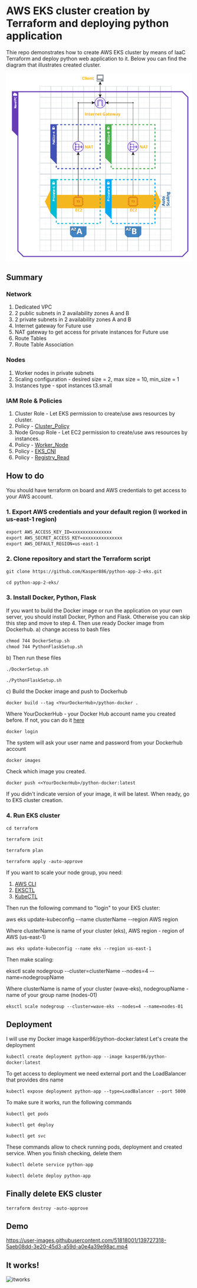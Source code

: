 # AWS EKS cluster creation by Terraform and deploying python application
Thie repo demonstrates how to create AWS EKS cluster by means of IaaC Terraform and deploy python web application to it. 
Below you can find the diagram that illustrates created cluster.

![Image alt](https://github.com/Kasper886/WaveProject/blob/master/EKS-Cluster/files/diagram3.png)

## Summary
### Network
1. Dedicated VPC
2. 2 public subnets in 2 availability zones A and B
3. 2 private subnets in 2 availability zones A and B
4. Internet gateway for Future use
5. NAT gateway to get access for private instances for Future use
6. Route Tables
7. Route Table Association

### Nodes
1. Worker nodes in private subnets
2. Scaling configuration - desired size = 2, max size = 10, min_size = 1
3. Instances type - spot instances t3.small

### IAM Role & Policies
1. Cluster Role - Let EKS permission to create/use aws resources by cluster.
2. Policy - [Cluster_Policy](https://github.com/SummitRoute/aws_managed_policies/blob/master/policies/AmazonEKSClusterPolicy)
3. Node Group Role - Let EC2 permission to create/use aws resources by instances.
4. Policy - [Worker_Node](https://github.com/SummitRoute/aws_managed_policies/blob/master/policies/AmazonEKSWorkerNodePolicy)
5. Policy - [EKS_CNI](https://github.com/SummitRoute/aws_managed_policies/blob/master/policies/AmazonEKS_CNI_Policy)
6. Policy - [Registry_Read](https://github.com/SummitRoute/aws_managed_policies/blob/master/policies/AmazonEC2ContainerRegistryReadOnly)

## How to do
You should have terraform on board and AWS credentials to get access to your AWS account.

### 1. Export AWS credentials and your default region (I worked in us-east-1 region)
```
export AWS_ACCESS_KEY_ID=xxxxxxxxxxxxxxx
export AWS_SECRET_ACCESS_KEY=xxxxxxxxxxxxxxx
export AWS_DEFAULT_REGION=us-east-1
```
### 2. Clone repository and start the Terraform script
```
git clone https://github.com/Kasper886/python-app-2-eks.git
```
```
cd python-app-2-eks/
```
### 3. Install Docker, Python, Flask
If you want to build the Docker image or run the application on your own server, you should install Docker, Python and Flask.
Otherwise you can skip this step and move to step 4. Then use ready Docker image from Dockerhub.
a) change access to bash files
```
chmod 744 DockerSetup.sh
chmod 744 PythonFlaskSetup.sh
```
b) Then run these files
```
./DockerSetup.sh
```
```
./PythonFlaskSetup.sh
```
c) Build the Docker image and push to Dockerhub
```
docker build --tag <YourDockerHub>/python-docker .
```
Where YourDockerHub - your Docker Hub account name you created before. If not, you can do it [here](https://hub.docker.com/)
```
docker login
```
The system will ask your user name and password from your Dockerhub account
```
docker images
```
Check which image you created.
```
docker push <<YourDockerHub>/python-docker:latest
```
If you didn't indicate version of your image, it will be latest. 
When ready, go to EKS cluster creation.

### 4. Run EKS cluster
```
cd terraform
```
```
terraform init
```
```
terraform plan
```
```
terraform apply -auto-approve
```
If you want to scale your node group, you need:
1. [AWS CLI](https://docs.aws.amazon.com/cli/latest/userguide/cli-chap-install.html)
2. [EKSCTL](https://docs.aws.amazon.com/eks/latest/userguide/eksctl.html)
3. [KubeCTL](https://docs.aws.amazon.com/eks/latest/userguide/install-kubectl.html)

Then run the following command to "login" to your EKS cluster:

aws eks update-kubeconfig --name clusterName --region AWS region

  Where clusterName is name of your cluster (eks), AWS region - region of AWS (us-east-1)
```
aws eks update-kubeconfig --name eks --region us-east-1
```

Then make scaling:

eksctl scale nodegroup --cluster=clusterName --nodes=4 --name=nodegroupName

  Where clusterName is name of your cluster (wave-eks), nodegroupName - name of your group name (nodes-01)
```
eksctl scale nodegroup --cluster=wave-eks --nodes=4 --name=nodes-01
```

## Deployment
I will use my Docker image kasper86/python-docker:latest
Let's create the deployment
```
kubectl create deployment python-app --image kasper86/python-docker:latest
```
To get access to deployment we need external port and the LoadBalancer that provides dns name
```
kubectl expose deployment python-app --type=LoadBalancer --port 5000
```
To make sure it works, run the following commands
```
kubectl get pods
```
```
kubectl get deploy
```
```
kubectl get svc
```
These commands allow to check running pods, deployment and created service. When you finish checking, delete them
```
kubectl delete service python-app
```
```
kubectl delete deploy python-app
```

## Finally delete EKS cluster
```
terraform destroy -auto-approve
```

## Demo

https://user-images.githubusercontent.com/51818001/139727318-5aeb08dd-3e20-45d3-a59d-a0e4a39e98ac.mp4

## It works!
![itworks](https://user-images.githubusercontent.com/51818001/140783275-f5ccdc8c-f6ec-4494-8937-9259b55ad62f.png)
